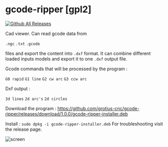 # gcode-ripper [gpl2]

[![Github All Releases](https://img.shields.io/github/downloads/grotius-cnc/gcode-ripper/total.svg)]()


Cad viewer. Can read gcode data from 

  `.ngc` 
  `.txt` 
  `.gcode` 
  
  files and export the content into `.dxf` format. 
  It can combine different loaded inputs models and export it to one `.dxf` output file.
  
Gcode commands that will be processed by the program : 

  `G0 rapid` 
  `G1 line` 
  `G2 cw arc` 
  `G3 ccw arc`
  
Dxf output : 

  `3d lines` 
  `2d arc's`
  `2d circles`
  
Download the program : https://github.com/grotius-cnc/gcode-ripper/releases/download/1.0.0/gcode-ripper-installer.deb

  Install : `sudo dpkg -i gcode-ripper-installer.deb`
  For troubleshooting visit the release page.

![screen](https://user-images.githubusercontent.com/44880102/152659199-fb7a922d-f2d6-464f-977a-9c23f2b298f2.jpg)
